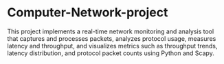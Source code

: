 # Computer-Network-project
This project implements a real-time network monitoring and analysis tool that captures and processes packets, analyzes protocol usage, measures latency and throughput, and visualizes metrics such as throughput trends, latency distribution, and protocol packet counts using Python and Scapy.
